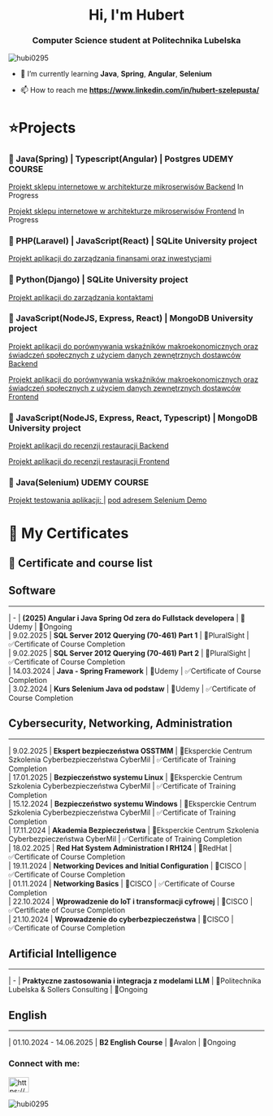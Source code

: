 <h1 align="center">Hi, I'm Hubert</h1>
<h3 align="center">Computer Science student at Politechnika Lubelska</h3>

<p align="left"> <img src="https://komarev.com/ghpvc/?username=hubi0295&label=Profile%20views&color=0e75b6&style=flat" alt="hubi0295" /> </p>

- 🌱 I’m currently learning **Java**, **Spring**, **Angular**, **Selenium**

- 📫 How to reach me **https://www.linkedin.com/in/hubert-szelepusta/**


#  ⭐Projects


###  🚀 Java(Spring) | Typescript(Angular) | Postgres UDEMY COURSE  
<p><a href = "https://github.com/Hubi0295/projektwspolny-be">Projekt sklepu internetowe w architekturze mikroserwisów Backend</a> In Progress</p>  
<p><a href = "https://github.com/Hubi0295/projektwspolny-fe">Projekt sklepu internetowe w architekturze mikroserwisów Frontend</a> In Progress</p>  

###  🚀 PHP(Laravel) | JavaScript(React) | SQLite University project  
<p><a href = "https://github.com/Hubi0295/MyFin">Projekt aplikacji do zarządzania finansami oraz inwestycjami</a></p>  


###  🚀 Python(Django) | SQLite University project  
<p><a href = "https://github.com/Hubi0295/AddressBook-Studia-">Projekt aplikacji do zarządzania kontaktami</a></p>  


###  🚀 JavaScript(NodeJS, Express, React) | MongoDB University project
<p><a href = "https://github.com/Hubi0295/projektintegracjabe">Projekt aplikacji do porównywania wskaźników makroekonomicznych oraz świadczeń społecznych z użyciem danych zewnętrznych dostawców Backend</a></p>  
<p><a href = "https://github.com/Hubi0295/projektintegracjafe">Projekt aplikacji do porównywania wskaźników makroekonomicznych oraz świadczeń społecznych z użyciem danych zewnętrznych dostawców Frontend</a></p>  


###  🚀 JavaScript(NodeJS, Express, React, Typescript) | MongoDB University project 
<p><a href = "https://github.com/Hubi0295/restaurantReviewsApp-HS-BE">Projekt aplikacji do recenzji restauracji Backend</a></p>  
<p><a href = "https://github.com/Hubi0295/restaurantReviewsApp_HS">Projekt aplikacji do recenzji restauracji Frontend</a></p>  

###  🚀 Java(Selenium) UDEMY COURSE  
<p>
  <a href="https://github.com/Hubi0295/SeleniumProject">Projekt testowania aplikacji: </a>    |  
  <a href="http://seleniumdemo.com/"> pod adresem Selenium Demo</a>
</p>


# 📜 My Certificates


## 📌 Certificate and course list


##                                                                    Software  
----------------------------------------------------------------------------------------------------------------------------------------------  
|      -       | **(2025) Angular i Java Spring Od zera do Fullstack developera**<t>    | 📍Udemy                                                    | 🔄Ongoing   
|      9.02.2025       | **SQL Server 2012 Querying (70-461) Part 1**                        | 📍PluralSight                                               | ✅Certificate of Course Completion  
|      9.02.2025       | **SQL Server 2012 Querying (70-461) Part 2**                       | 📍PluralSight                                               | ✅Certificate of Course Completion  
|      14.03.2024       | **Java - Spring Framework**                                 | 📍Udemy                                                     | ✅Certificate of Course Completion  
|      3.02.2024       | **Kurs Selenium Java od podstaw**                                   | 📍Udemy                                                     | ✅Certificate of Course Completion


##                                                   Cybersecurity, Networking, Administration  
----------------------------------------------------------------------------------------------------------------------------------------------
|      9.02.2025       | **Ekspert bezpieczeństwa OSSTMM**                                | 📍Eksperckie Centrum Szkolenia Cyberbezpieczeństwa CyberMil | ✅Certificate of Training Completion   
|      17.01.2025       | **Bezpieczeństwo systemu Linux**                                    | 📍Eksperckie Centrum Szkolenia Cyberbezpieczeństwa CyberMil | ✅Certificate of Training Completion   
|      15.12.2024       | **Bezpieczeństwo systemu Windows**                          | 📍Eksperckie Centrum Szkolenia Cyberbezpieczeństwa CyberMil | ✅Certificate of Training Completion   
|      17.11.2024       | **Akademia Bezpieczeństwa**                                         | 📍Eksperckie Centrum Szkolenia Cyberbezpieczeństwa CyberMil | ✅Certificate of Training Completion   
|      18.02.2025       | **Red Hat System Administration I RH124**                           | 📍RedHat                                                    | ✅Certificate of Course Completion   
|      19.11.2024       | **Networking Devices and Initial Configuration**                  | 📍CISCO                                                     | ✅Certificate of Course Completion  
|      01.11.2024       | **Networking Basics**                                               | 📍CISCO                                                     | ✅Certificate of Course Completion  
|      22.10.2024       | **Wprowadzenie do IoT i transformacji cyfrowej**                    | 📍CISCO                                                     | ✅Certificate of Course Completion  
|      21.10.2024       | **Wprowadzenie do cyberbezpieczeństwa**                             | 📍CISCO                                                     | ✅Certificate of Course Completion  


##                                                   Artificial Intelligence
---------------------------------------------------------------------------------------------------------------------------------------------- 
|      -       | **Praktyczne zastosowania i integracja z modelami LLM**                        | 📍Politechnika Lubelska & Sollers Consulting    | 🔄Ongoing  


##                                                   English
---------------------------------------------------------------------------------------------------------------------------------------------- 
|      01.10.2024 - 14.06.2025       | **B2 English Course**                        | 📍Avalon    | 🔄Ongoing  

<h3 align="left">Connect with me:</h3>
<p align="left">
<a href="https://www.linkedin.com/in/hubert-szelepusta-202342232/" target="blank"><img align="center" src="https://raw.githubusercontent.com/rahuldkjain/github-profile-readme-generator/master/src/images/icons/Social/linked-in-alt.svg" alt="https://www.linkedin.com/in/hubert-szelepusta-202342232/" height="30" width="40" /></a>
</p>

<p><img align="center" src="https://github-readme-streak-stats.herokuapp.com/?user=hubi0295&" alt="hubi0295" /></p>
